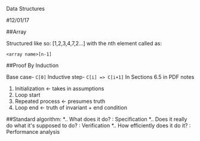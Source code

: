 Data Structures

#12/01/17

##Array

Structured like so: [1,2,3,4,7,2...] with the nth element called as:
```
<array name>[n-1]
```

##Proof By Induction

Base case- `C[0]`
Inductive step- `C[i] => C[i+1]`
In Sections 6.5 in PDF notes

1. Initialization ← takes in assumptions
2. Loop start
3. Repeated process ← presumes truth
4. Loop end ← truth of invariant + end condition



##Standard algorithm:
*.. What does it do? : Specification
*.. Does it really do what it's supposed to do? : Verification
*.. How efficiently does it do it? : Performance analysis
